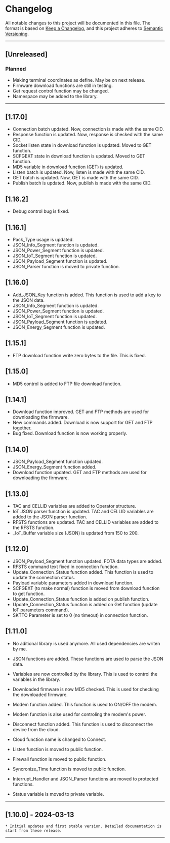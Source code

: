 # Changelog

All notable changes to this project will be documented in this file. The format is based on [Keep a Changelog](https://keepachangelog.com/en/1.0.0/), and this project adheres to [Semantic Versioning](https://semver.org/spec/v2.0.0.html).

---

## [Unreleased]

### Planned

- Making terminal coordinates as define. May be on next release.
- Firmware download functions are still in testing.
- Get request control function may be changed.
- Namespace may be added to the library.

---

## [1.17.0]

- Connection batch updated. Now, connection is made with the same CID.
- Response function is updated. Now, response is checked with the same CID.
- Socket listen state in download function is updated. Moved to GET function.
- SCFGEXT state in download function is updated. Moved to GET function.
- MD5 variable in download function (GET) is updated.
- Listen batch is updated. Now, listen is made with the same CID.
- GET batch is updated. Now, GET is made with the same CID.
- Publish batch is updated. Now, publish is made with the same CID.

## [1.16.2]

- Debug control bug is fixed.

## [1.16.1]

- Pack_Type usage is updated.
- JSON_Info_Segment function is updated.
- JSON_Power_Segment function is updated.
- JSON_IoT_Segment function is updated.
- JSON_Payload_Segment function is updated.
- JSON_Parser function is moved to private function.

## [1.16.0]

- Add_JSON_Key function is added. This function is used to add a key to the JSON data.
- JSON_Info_Segment function is updated.
- JSON_Power_Segment function is updated.
- JSON_IoT_Segment function is updated.
- JSON_Payload_Segment function is updated.
- JSON_Energy_Segment function is updated.

## [1.15.1]

- FTP download function write zero bytes to the file. This is fixed.

## [1.15.0]

- MD5 control is added to FTP file download function.

## [1.14.1]

- Download function improved. GET and FTP methods are used for downloading the firmware.
- New commands added. Download is now support for GET and FTP together.
- Bug fixed. Download function is now working properly.

## [1.14.0]

- JSON_Payload_Segment function updated.
- JSON_Energy_Segment function added.
- Download function updated. GET and FTP methods are used for downloading the firmware.

## [1.13.0]

- TAC and CELLID variables are added to Operator structure.
- IoT JSON parser function is updated. TAC and CELLID variables are added to the JSON parser function.
- RFSTS functions are updated. TAC and CELLID variables are added to the RFSTS function.
- _IoT_Buffer variable size (JSON) is updated from 150 to 200.

## [1.12.0]

- JSON_Payload_Segment function updated. FOTA data types are added.
- RFSTS command text fixed in connection function.
- Update_Connection_Status function added. This function is used to update the connection status.
- Payload variable parameters added in download function.
- SCFGEXT (to make normal) function is moved from download function to get function.
- Update_Connection_Status function is added on publish function.
- Update_Connection_Status function is added on Get function (update IoT parameters command).
- SKTTO Parameter is set to 0 (no timeout) in connection function.

## [1.11.0]

- No aditional library is used anymore. All used dependencies are writen by me.
- JSON functions are added. These functions are used to parse the JSON data.
- Variables are now controlled by the library. This is used to control the variables in the library.
- Downloaded firmware is now MD5 checked. This is used for checking the downloaded firmware.
- Modem function added. This function is used to ON/OFF the modem.
- Modem function is alse used for controling the modem's power.
- Disconnect function added. This function is used to disconnect the device from the cloud.

- Cloud function name is changed to Connect.
- Listen function is moved to public function.
- Firewall function is moved to public function.
- Syncronize_Time function is moved to public function.
- Interrupt_Handler and JSON_Parser functions are moved to protected functions.
- Status variable is moved to private variable.

---

## [1.10.0] - 2024-03-13

    * Initial updates and first stable version. Detailed documentation is start from these release.

---
